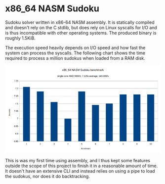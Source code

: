 # x86_64 NASM Sudoku
Sudoku solver written in x86-64 NASM assembly.
It is statically compiled and doesn't rely on the C stdlib, but does rely on Linux syscalls for I/O and is thus incompatible with other operating systems.
The produced binary is roughly 1.5KiB.

The execution speed heavily depends on I/O speed and how fast the system can process the syscalls.
The following chart shows the time required to process a million sudokus when loaded from a RAM disk.

![](benchmark_chart.webp)

This is was my first time using assembly, and I thus kept some features outside the scope of this project to finish it in a reasonable amount of time.
It doesn't have an extensive CLI and instead relies on using a pipe to load the sudokus, nor does it do backtracking.
